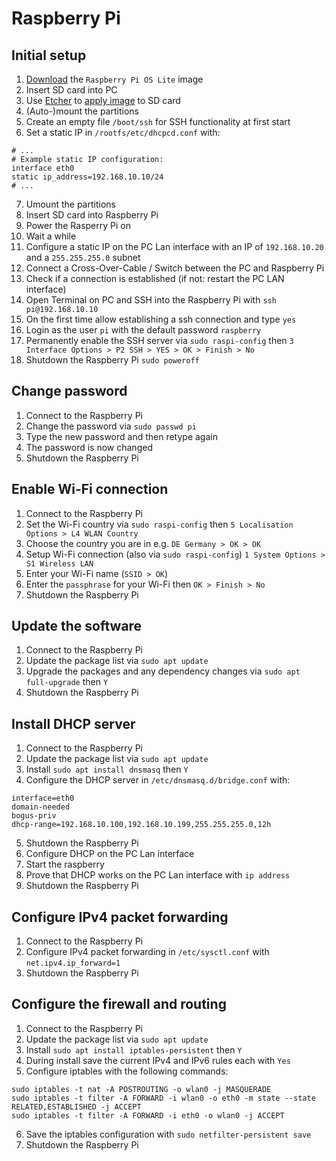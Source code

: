 # Raspberry Pi
## Initial setup
1. [Download](https://www.raspberrypi.com/software/operating-systems/) the `Raspberry Pi OS Lite` image
2. Insert SD card into PC
3. Use [Etcher](https://www.balena.io/etcher/) to [apply image](https://www.balena.io/etcher/#faq) to SD card
4. (Auto-)mount the partitions
5. Create an empty file `/boot/ssh` for SSH functionality at first start
6. Set a static IP in `/rootfs/etc/dhcpcd.conf` with:
```text
# ...
# Example static IP configuration:
interface eth0
static ip_address=192.168.10.10/24
# ...
```
7. Umount the partitions
8. Insert SD card into Raspberry Pi
9. Power the Rasperry Pi on
10. Wait a while
11. Configure a static IP on the PC Lan interface with
    an IP of `192.168.10.20` and a `255.255.255.0` subnet
12. Connect a Cross-Over-Cable / Switch between the PC and Raspberry Pi
13. Check if a connection is established (if not: restart the PC LAN interface)
14. Open Terminal on PC and SSH into the Raspberry Pi with `ssh pi@192.168.10.10`
15. On the first time allow establishing a ssh connection and type `yes`
16. Login as the user `pi` with the default password `raspberry`
17. Permanently enable the SSH server via `sudo raspi-config` then `3 Interface Options > P2 SSH > YES > OK > Finish > No`
18. Shutdown the Raspberry Pi `sudo poweroff`

## Change password
1. Connect to the Raspberry Pi
2. Change the password via `sudo passwd pi`
3. Type the new password and then retype again
4. The password is now changed
5. Shutdown the Raspberry Pi

## Enable Wi-Fi connection
1. Connect to the Raspberry Pi
2. Set the Wi-Fi country via `sudo raspi-config` then `5 Localisation Options > L4 WLAN Country`
3. Choose the country you are in e.g. `DE Germany > OK > OK`
4. Setup Wi-Fi connection (also via `sudo raspi-config`) `1 System Options > S1 Wireless LAN`
5. Enter your Wi-Fi name (`SSID > OK`)
6. Enter the `passphrase` for your Wi-Fi then `OK > Finish > No`
7. Shutdown the Raspberry Pi

## Update the software
1. Connect to the Raspberry Pi
2. Update the package list via `sudo apt update`
3. Upgrade the packages and any dependency changes via `sudo apt full-upgrade` then `Y`
4. Shutdown the Raspberry Pi

## Install DHCP server
1. Connect to the Raspberry Pi
2. Update the package list via `sudo apt update`
3. Install `sudo apt install dnsmasq` then `Y`
4. Configure the DHCP server in `/etc/dnsmasq.d/bridge.conf` with:
```text
interface=eth0
domain-needed
bogus-priv
dhcp-range=192.168.10.100,192.168.10.199,255.255.255.0,12h
```
5. Shutdown the Raspberry Pi
6. Configure DHCP on the PC Lan interface
7. Start the raspberry
8. Prove that DHCP works on the PC Lan interface with `ip address`
9. Shutdown the Raspberry Pi

## Configure IPv4 packet forwarding
1. Connect to the Raspberry Pi
2. Configure IPv4 packet forwarding in `/etc/sysctl.conf` with `net.ipv4.ip_forward=1`
3. Shutdown the Raspberry Pi

## Configure the firewall and routing
1. Connect to the Raspberry Pi
2. Update the package list via `sudo apt update`
3. Install `sudo apt install iptables-persistent` then `Y`
4. During install save the current IPv4 and IPv6 rules each with `Yes`
5. Configure iptables with the following commands:
```text
sudo iptables -t nat -A POSTROUTING -o wlan0 -j MASQUERADE
sudo iptables -t filter -A FORWARD -i wlan0 -o eth0 -m state --state RELATED,ESTABLISHED -j ACCEPT
sudo iptables -t filter -A FORWARD -i eth0 -o wlan0 -j ACCEPT
```
6. Save the iptables configuration with `sudo netfilter-persistent save`
7. Shutdown the Raspberry Pi

